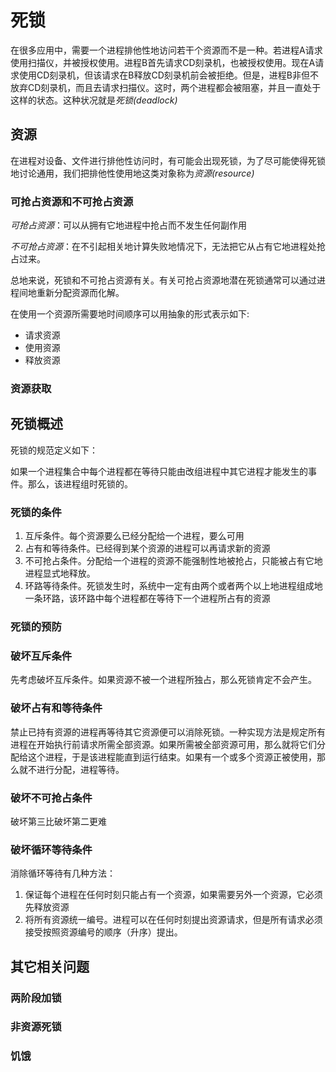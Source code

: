 # 死锁

在很多应用中，需要一个进程排他性地访问若干个资源而不是一种。若进程A请求使用扫描仪，并被授权使用。进程B首先请求CD刻录机，也被授权使用。现在A请求使用CD刻录机，但该请求在B释放CD刻录机前会被拒绝。但是，进程B非但不放弃CD刻录机，而且去请求扫描仪。这时，两个进程都会被阻塞，并且一直处于这样的状态。这种状况就是*死锁(deadlock)*



## 资源

在进程对设备、文件进行排他性访问时，有可能会出现死锁，为了尽可能使得死锁地讨论通用，我们把排他性使用地这类对象称为*资源(resource)*

### 可抢占资源和不可抢占资源

*可抢占资源*：可以从拥有它地进程中抢占而不发生任何副作用

*不可抢占资源*：在不引起相关地计算失败地情况下，无法把它从占有它地进程处抢占过来。

总地来说，死锁和不可抢占资源有关。有关可抢占资源地潜在死锁通常可以通过进程间地重新分配资源而化解。

在使用一个资源所需要地时间顺序可以用抽象的形式表示如下:

* 请求资源
* 使用资源
* 释放资源

### 资源获取



## 死锁概述

死锁的规范定义如下：

​	如果一个进程集合中每个进程都在等待只能由改组进程中其它进程才能发生的事件。那么，该进程组时死锁的。

### 死锁的条件

1. 互斥条件。每个资源要么已经分配给一个进程，要么可用
2. 占有和等待条件。已经得到某个资源的进程可以再请求新的资源
3. 不可抢占条件。分配给一个进程的资源不能强制性地被抢占，只能被占有它地进程显式地释放。
4. 环路等待条件。死锁发生时，系统中一定有由两个或者两个以上地进程组成地一条环路，该环路中每个进程都在等待下一个进程所占有的资源

### 死锁的预防

### 破坏互斥条件

先考虑破坏互斥条件。如果资源不被一个进程所独占，那么死锁肯定不会产生。

### 破坏占有和等待条件

禁止已持有资源的进程再等待其它资源便可以消除死锁。一种实现方法是规定所有进程在开始执行前请求所需全部资源。如果所需被全部资源可用，那么就将它们分配给这个进程，于是该进程能直到运行结束。如果有一个或多个资源正被使用，那么就不进行分配，进程等待。

### 破坏不可抢占条件

破坏第三比破坏第二更难

### 破坏循环等待条件

消除循环等待有几种方法：

1. 保证每个进程在任何时刻只能占有一个资源，如果需要另外一个资源，它必须先释放资源
2. 将所有资源统一编号。进程可以在任何时刻提出资源请求，但是所有请求必须接受按照资源编号的顺序（升序）提出。

## 其它相关问题

### 两阶段加锁

### 非资源死锁

### 饥饿

